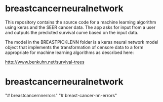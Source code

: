 breastcancerneuralnetwork
======

This repository contains the source code for a machine learning algorithm using keras and the SEER cancer data. The app asks for input from a user and outputs the predicted survival curve based on the input data.

The model in the BREASTPICKLENN folder is a keras neural network model  object that implements the transformation of censore data to a form appropriate for machine learning algorithms as described here:

http://www.benkuhn.net/survival-trees




# breastcancerneuralnetwork 
"# breastcancernnerrors" 
"# breast-cancer-nn-errors" 
